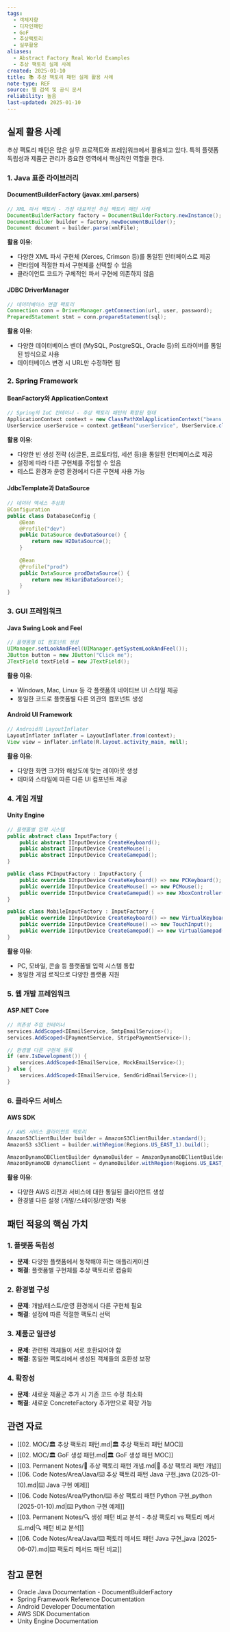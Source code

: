 ```yaml
---
tags:
  - 객체지향
  - 디자인패턴
  - GoF
  - 추상팩토리
  - 실무활용
aliases:
  - Abstract Factory Real World Examples
  - 추상 팩토리 실제 사례
created: 2025-01-10
title: 📚 추상 팩토리 패턴 실제 활용 사례
note-type: REF
source: 웹 검색 및 공식 문서
reliability: 높음
last-updated: 2025-01-10
---
```


## 실제 활용 사례

추상 팩토리 패턴은 많은 실무 프로젝트와 프레임워크에서 활용되고 있다. 특히 플랫폼 독립성과 제품군 관리가 중요한 영역에서 핵심적인 역할을 한다.

### 1. Java 표준 라이브러리

#### DocumentBuilderFactory (javax.xml.parsers)
```java
// XML 파서 팩토리 - 가장 대표적인 추상 팩토리 패턴 사례
DocumentBuilderFactory factory = DocumentBuilderFactory.newInstance();
DocumentBuilder builder = factory.newDocumentBuilder();
Document document = builder.parse(xmlFile);
```

**활용 이유**:
- 다양한 XML 파서 구현체 (Xerces, Crimson 등)를 통일된 인터페이스로 제공
- 런타임에 적절한 파서 구현체를 선택할 수 있음
- 클라이언트 코드가 구체적인 파서 구현에 의존하지 않음

#### JDBC DriverManager
```java
// 데이터베이스 연결 팩토리
Connection conn = DriverManager.getConnection(url, user, password);
PreparedStatement stmt = conn.prepareStatement(sql);
```

**활용 이유**:
- 다양한 데이터베이스 벤더 (MySQL, PostgreSQL, Oracle 등)의 드라이버를 통일된 방식으로 사용
- 데이터베이스 변경 시 URL만 수정하면 됨

### 2. Spring Framework

#### BeanFactory와 ApplicationContext
```java
// Spring의 IoC 컨테이너 - 추상 팩토리 패턴의 확장된 형태
ApplicationContext context = new ClassPathXmlApplicationContext("beans.xml");
UserService userService = context.getBean("userService", UserService.class);
```

**활용 이유**:
- 다양한 빈 생성 전략 (싱글톤, 프로토타입, 세션 등)을 통일된 인터페이스로 제공
- 설정에 따라 다른 구현체를 주입할 수 있음
- 테스트 환경과 운영 환경에서 다른 구현체 사용 가능

#### JdbcTemplate과 DataSource
```java
// 데이터 액세스 추상화
@Configuration
public class DatabaseConfig {
    @Bean
    @Profile("dev")
    public DataSource devDataSource() {
        return new H2DataSource();
    }
    
    @Bean
    @Profile("prod")
    public DataSource prodDataSource() {
        return new HikariDataSource();
    }
}
```

### 3. GUI 프레임워크

#### Java Swing Look and Feel
```java
// 플랫폼별 UI 컴포넌트 생성
UIManager.setLookAndFeel(UIManager.getSystemLookAndFeel());
JButton button = new JButton("Click me");
JTextField textField = new JTextField();
```

**활용 이유**:
- Windows, Mac, Linux 등 각 플랫폼의 네이티브 UI 스타일 제공
- 동일한 코드로 플랫폼별 다른 외관의 컴포넌트 생성

#### Android UI Framework
```java
// Android의 LayoutInflater
LayoutInflater inflater = LayoutInflater.from(context);
View view = inflater.inflate(R.layout.activity_main, null);
```

**활용 이유**:
- 다양한 화면 크기와 해상도에 맞는 레이아웃 생성
- 테마와 스타일에 따른 다른 UI 컴포넌트 제공

### 4. 게임 개발

#### Unity Engine
```csharp
// 플랫폼별 입력 시스템
public abstract class InputFactory {
    public abstract IInputDevice CreateKeyboard();
    public abstract IInputDevice CreateMouse();
    public abstract IInputDevice CreateGamepad();
}

public class PCInputFactory : InputFactory {
    public override IInputDevice CreateKeyboard() => new PCKeyboard();
    public override IInputDevice CreateMouse() => new PCMouse();
    public override IInputDevice CreateGamepad() => new XboxController();
}

public class MobileInputFactory : InputFactory {
    public override IInputDevice CreateKeyboard() => new VirtualKeyboard();
    public override IInputDevice CreateMouse() => new TouchInput();
    public override IInputDevice CreateGamepad() => new VirtualGamepad();
}
```

**활용 이유**:
- PC, 모바일, 콘솔 등 플랫폼별 입력 시스템 통합
- 동일한 게임 로직으로 다양한 플랫폼 지원

### 5. 웹 개발 프레임워크

#### ASP.NET Core
```csharp
// 의존성 주입 컨테이너
services.AddScoped<IEmailService, SmtpEmailService>();
services.AddScoped<IPaymentService, StripePaymentService>();

// 환경별 다른 구현체 등록
if (env.IsDevelopment()) {
    services.AddScoped<IEmailService, MockEmailService>();
} else {
    services.AddScoped<IEmailService, SendGridEmailService>();
}
```

### 6. 클라우드 서비스

#### AWS SDK
```java
// AWS 서비스 클라이언트 팩토리
AmazonS3ClientBuilder builder = AmazonS3ClientBuilder.standard();
AmazonS3 s3Client = builder.withRegion(Regions.US_EAST_1).build();

AmazonDynamoDBClientBuilder dynamoBuilder = AmazonDynamoDBClientBuilder.standard();
AmazonDynamoDB dynamoClient = dynamoBuilder.withRegion(Regions.US_EAST_1).build();
```

**활용 이유**:
- 다양한 AWS 리전과 서비스에 대한 통일된 클라이언트 생성
- 환경별 다른 설정 (개발/스테이징/운영) 적용

## 패턴 적용의 핵심 가치

### 1. 플랫폼 독립성
- **문제**: 다양한 플랫폼에서 동작해야 하는 애플리케이션
- **해결**: 플랫폼별 구현체를 추상 팩토리로 캡슐화

### 2. 환경별 구성
- **문제**: 개발/테스트/운영 환경에서 다른 구현체 필요
- **해결**: 설정에 따른 적절한 팩토리 선택

### 3. 제품군 일관성
- **문제**: 관련된 객체들이 서로 호환되어야 함
- **해결**: 동일한 팩토리에서 생성된 객체들의 호환성 보장

### 4. 확장성
- **문제**: 새로운 제품군 추가 시 기존 코드 수정 최소화
- **해결**: 새로운 ConcreteFactory 추가만으로 확장 가능

## 관련 자료

- [[02. MOC/🏛️ 추상 팩토리 패턴.md|🏛️ 추상 팩토리 패턴 MOC]]
- [[02. MOC/🏛️ GoF 생성 패턴.md|🏛️ GoF 생성 패턴 MOC]]
- [[03. Permanent Notes/📝 추상 팩토리 패턴 개념.md|📝 추상 팩토리 패턴 개념]]
- [[06. Code Notes/Area/Java/⌨️ 추상 팩토리 패턴 Java 구현_java (2025-01-10).md|⌨️ Java 구현 예제]]
- [[06. Code Notes/Area/Python/⌨️ 추상 팩토리 패턴 Python 구현_python (2025-01-10).md|⌨️ Python 구현 예제]]
- [[03. Permanent Notes/🔍 생성 패턴 비교 분석 - 추상 팩토리 vs 팩토리 메서드.md|🔍 패턴 비교 분석]]
- [[06. Code Notes/Area/Java/⌨️ 팩토리 메서드 패턴 Java 구현_java (2025-06-07).md|⌨️ 팩토리 메서드 패턴 비교]]

## 참고 문헌

- Oracle Java Documentation - DocumentBuilderFactory
- Spring Framework Reference Documentation
- Android Developer Documentation
- AWS SDK Documentation
- Unity Engine Documentation 